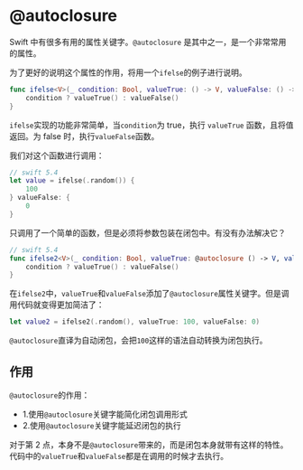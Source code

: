 # @autoclosure

Swift 中有很多有用的属性关键字。`@autoclosure` 是其中之一，是一个非常常用的属性。

为了更好的说明这个属性的作用，将用一个`ifelse`的例子进行说明。

```swift
func ifelse<V>(_ condition: Bool, valueTrue: () -> V, valueFalse: () -> V) -> V {
    condition ? valueTrue() : valueFalse()
}
```

`ifelse`实现的功能非常简单，当`condition`为 true，执行 `valueTrue` 函数，且将值返回。为 false 时，执行`valueFalse`函数。

我们对这个函数进行调用：

```swift
// swift 5.4
let value = ifelse(.random()) {
    100
} valueFalse: {
    0
}
```

只调用了一个简单的函数，但是必须将参数包装在闭包中。有没有办法解决它？

```swift
// swift 5.4
func ifelse2<V>(_ condition: Bool, valueTrue: @autoclosure () -> V, valueFalse: @autoclosure () -> V) -> V {
    condition ? valueTrue() : valueFalse()
}
```

在`ifelse2`中，`valueTrue`和`valueFalse`添加了`@autoclosure`属性关键字。但是调用代码就变得更加简洁了：

```swift
let value2 = ifelse2(.random(), valueTrue: 100, valueFalse: 0)
```

`@autoclosure`直译为自动闭包，会把`100`这样的语法自动转换为闭包执行。

## 作用

`@autoclosure`的作用：

- 1.使用`@autoclosure`关键字能简化闭包调用形式
- 2.使用`@autoclosure`关键字能延迟闭包的执行

对于第 2 点，本身不是`@autoclosure`带来的，而是闭包本身就带有这样的特性。代码中的`valueTrue`和`valueFalse`都是在调用的时候才去执行。
